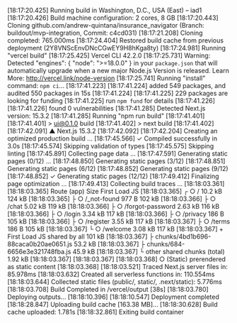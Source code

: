 [18:17:20.425] Running build in Washington, D.C., USA (East) – iad1
[18:17:20.426] Build machine configuration: 2 cores, 8 GB
[18:17:20.443] Cloning github.com/andrew-quintana/insurance_navigator (Branch: buildout/mvp-integration, Commit: c4cd031)
[18:17:21.208] Cloning completed: 765.000ms
[18:17:24.404] Restored build cache from previous deployment (2Y8VNScEnvDNcCGwEY9H8hKga8ty)
[18:17:24.981] Running "vercel build"
[18:17:25.425] Vercel CLI 42.2.0
[18:17:25.731] Warning: Detected "engines": { "node": ">=18.0.0" } in your `package.json` that will automatically upgrade when a new major Node.js Version is released. Learn More: http://vercel.link/node-version
[18:17:25.741] Running "install" command: `npm ci`...
[18:17:41.223] 
[18:17:41.224] added 549 packages, and audited 550 packages in 15s
[18:17:41.224] 
[18:17:41.225] 229 packages are looking for funding
[18:17:41.225]   run `npm fund` for details
[18:17:41.226] 
[18:17:41.226] found 0 vulnerabilities
[18:17:41.285] Detected Next.js version: 15.3.2
[18:17:41.285] Running "npm run build"
[18:17:41.401] 
[18:17:41.401] > ui@0.1.0 build
[18:17:41.402] > next build
[18:17:41.402] 
[18:17:42.091]    ▲ Next.js 15.3.2
[18:17:42.092] 
[18:17:42.204]    Creating an optimized production build ...
[18:17:45.566]  ✓ Compiled successfully in 3.0s
[18:17:45.574]    Skipping validation of types
[18:17:45.575]    Skipping linting
[18:17:45.891]    Collecting page data ...
[18:17:47.591]    Generating static pages (0/12) ...
[18:17:48.850]    Generating static pages (3/12) 
[18:17:48.851]    Generating static pages (6/12) 
[18:17:48.852]    Generating static pages (9/12) 
[18:17:48.852]  ✓ Generating static pages (12/12)
[18:17:49.412]    Finalizing page optimization ...
[18:17:49.413]    Collecting build traces ...
[18:18:03.361] 
[18:18:03.365] Route (app)                                 Size  First Load JS
[18:18:03.365] ┌ ○ /                                    10.2 kB         124 kB
[18:18:03.365] ├ ○ /_not-found                            977 B         102 kB
[18:18:03.366] ├ ○ /chat                                5.02 kB         119 kB
[18:18:03.366] ├ ○ /forgot-password                     2.63 kB         116 kB
[18:18:03.366] ├ ○ /login                               3.34 kB         117 kB
[18:18:03.366] ├ ○ /privacy                               186 B         105 kB
[18:18:03.366] ├ ○ /register                            3.55 kB         117 kB
[18:18:03.367] ├ ○ /terms                                 186 B         105 kB
[18:18:03.367] └ ○ /welcome                             3.08 kB         117 kB
[18:18:03.367] + First Load JS shared by all             101 kB
[18:18:03.367]   ├ chunks/4bd1b696-88caca0b20ae0651.js  53.2 kB
[18:18:03.367]   ├ chunks/684-6656e3e321748fba.js       45.9 kB
[18:18:03.367]   └ other shared chunks (total)          1.92 kB
[18:18:03.367] 
[18:18:03.367] 
[18:18:03.368] ○  (Static)  prerendered as static content
[18:18:03.368] 
[18:18:03.521] Traced Next.js server files in: 85.978ms
[18:18:03.632] Created all serverless functions in: 110.554ms
[18:18:03.644] Collected static files (public/, static/, .next/static): 5.776ms
[18:18:03.708] Build Completed in /vercel/output [38s]
[18:18:03.780] Deploying outputs...
[18:18:10.396] 
[18:18:10.547] Deployment completed
[18:18:28.847] Uploading build cache [163.38 MB]...
[18:18:30.628] Build cache uploaded: 1.781s
[18:18:32.861] Exiting build container